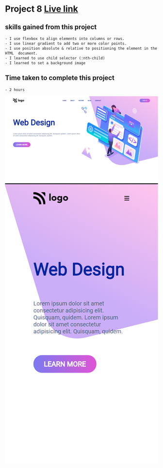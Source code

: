 # Project 8 [Live link](https://webdesign-project8.netlify.app/)

## skills gained from this project
    - I use flexbox to align elements into columns or rows.
    - I use linear gradient to add two or more color points.
    - I use position absolute & relative to positioning the element in the HTML  document.
    - I learned to use child selector (:nth-child)
    - I learned to set a background image

## Time taken to complete this project
    - 2 hours

![image](./Screenshot%20(368).png)
![image](./Screenshot%20(10).png)

